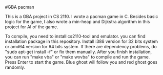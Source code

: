#GBA pacman

This is a GBA project in CS 2110. I wrote a pacman game in C. Besides basic logic for the game, I also wrote a min-heap and Dijkstra algorithm in this project for AI of the game. 

To compile, you need to install cs2110-tool and emulator. you can find installation package in this repository. Install i386 version for 32 bits system or amd64 version for 64 bits system. If there are dependency problems, do "sudo apt-get install -f" or fix them manually. After you finish installation, you can run "make vba" or "make wxvba" to compile and run the game. Press Enter to start the game. Blue ghost will follow you and red ghost goes randomly.